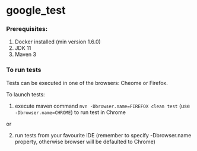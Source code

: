 # google_test

### Prerequisites:
1) Docker installed (min version  1.6.0)
2) JDK 11
3) Maven 3

### To run tests

Tests can be executed in one of the browsers: Cheome or Firefox.

To launch tests:
1) execute maven command `mvn -Dbrowser.name=FIREFOX clean test` (use `-Dbrowser.name=CHROME`) to run test in Chrome

or

2) run tests from your favourite IDE (remember to specify -Dbrowser.name property, otherwise browser will be defaulted to Chrome)


